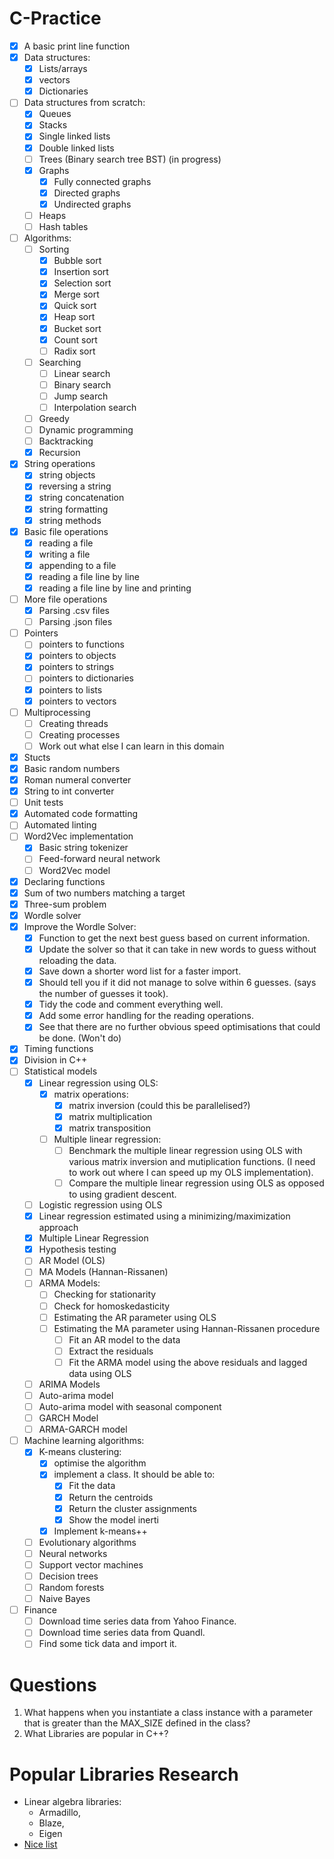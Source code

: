 # C-Practice

- [x] A basic print line function
- [x] Data structures:
    - [x] Lists/arrays
    - [x] vectors
    - [x] Dictionaries
- [ ] Data structures from scratch:
    - [x] Queues
    - [x] Stacks
    - [x] Single linked lists
    - [x] Double linked lists
    - [ ] Trees (Binary search tree BST) (in progress)
    - [x] Graphs
        - [x] Fully connected graphs
        - [x] Directed graphs
        - [x] Undirected graphs 
    - [ ] Heaps
    - [ ] Hash tables
- [ ] Algorithms:
    - [ ] Sorting
        - [x] Bubble sort
        - [x] Insertion sort
        - [x] Selection sort
        - [x] Merge sort
        - [x] Quick sort
        - [x] Heap sort
        - [x] Bucket sort
        - [x] Count sort
        - [ ] Radix sort
    - [ ] Searching
        - [ ] Linear search
        - [ ] Binary search
        - [ ] Jump search
        - [ ] Interpolation search
    - [ ] Greedy
    - [ ] Dynamic programming
    - [ ] Backtracking
    - [x] Recursion
- [x] String operations
    - [x] string objects
    - [x] reversing a string
    - [x] string concatenation
    - [x] string formatting
    - [x] string methods
- [x] Basic file operations
    - [x] reading a file
    - [x] writing a file
    - [x] appending to a file
    - [x] reading a file line by line
    - [x] reading a file line by line and printing
- [ ] More file operations
    - [x] Parsing .csv files
    - [ ] Parsing .json files
- [ ] Pointers
    - [ ] pointers to functions
    - [x] pointers to objects
    - [x] pointers to strings
    - [ ] pointers to dictionaries
    - [x] pointers to lists
    - [x] pointers to vectors
- [ ] Multiprocessing
    - [ ] Creating threads
    - [ ] Creating processes
    - [ ] Work out what else I can learn in this domain
- [x] Stucts
- [x] Basic random numbers
- [x] Roman numeral converter
- [x] String to int converter
- [ ] Unit tests
- [x] Automated code formatting
- [ ] Automated linting
- [ ] Word2Vec implementation
    - [x] Basic string tokenizer
    - [ ] Feed-forward neural network
    - [ ] Word2Vec model
- [x] Declaring functions
- [x] Sum of two numbers matching a target
- [x] Three-sum problem
- [x] Wordle solver
- [x] Improve the Wordle Solver:
    - [x] Function to get the next best guess based on current information.
    - [x] Update the solver so that it can take in new words to guess without reloading the data.
    - [x] Save down a shorter word list for a faster import.
    - [x] Should tell you if it did not manage to solve within 6 guesses. (says the number of guesses it took).
    - [x] Tidy the code and comment everything well.
    - [x] Add some error handling for the reading operations.
    - [x] See that there are no further obvious speed optimisations that could be done.
(Won't do)
- [x] Timing functions
- [x] Division in C++
- [ ] Statistical models
    - [x] Linear regression using OLS:
        - [x] matrix operations:
            - [x] matrix inversion (could this be parallelised?)
            - [x] matrix multiplication
            - [x] matrix transposition
        - [ ] Multiple linear regression:
            - [ ] Benchmark the multiple linear regression using OLS with various matrix inversion and mutiplication functions. (I need to work out where I can speed up my OLS implementation).
            - [ ] Compare the multiple linear regression using OLS as opposed to using gradient descent.
    - [ ] Logistic regression using OLS
    - [x] Linear regression estimated using a minimizing/maximization approach
    - [x] Multiple Linear Regression
    - [x] Hypothesis testing
    - [ ] AR Model (OLS)
    - [ ] MA Models (Hannan-Rissanen)
    - [ ] ARMA Models:
        - [ ] Checking for stationarity
        - [ ] Check for homoskedasticity
        - [ ] Estimating the AR parameter using OLS
        - [ ] Estimating the MA parameter using Hannan-Rissanen procedure
            - [ ] Fit an AR model to the data
            - [ ] Extract the residuals
            - [ ] Fit the ARMA model using the above residuals and lagged data using OLS
    - [ ] ARIMA Models
    - [ ] Auto-arima model
    - [ ] Auto-arima model with seasonal component
    - [ ] GARCH Model
    - [ ] ARMA-GARCH model
- [ ] Machine learning algorithms:
    - [x] K-means clustering:
        - [x] optimise the algorithm
        - [x] implement a class. It should be able to:
            - [x] Fit the data
            - [x] Return the centroids
            - [x] Return the cluster assignments
            - [x] Show the model inerti
        - [x] Implement k-means++
    - [ ] Evolutionary algorithms
    - [ ] Neural networks
    - [ ] Support vector machines
    - [ ] Decision trees
    - [ ] Random forests
    - [ ] Naive Bayes
- [ ] Finance
    - [ ] Download time series data from Yahoo Finance.
    - [ ] Download time series data from Quandl.
    - [ ] Find some tick data and import it.

# Questions
1. What happens when you instantiate a class instance with a parameter that is greater than the MAX_SIZE defined in the class?
2. What Libraries are popular in C++?

# Popular Libraries Research
- Linear algebra libraries:
    - Armadillo,
    - Blaze,
    - Eigen
- [Nice list](https://github.com/fffaraz/awesome-cpp)
